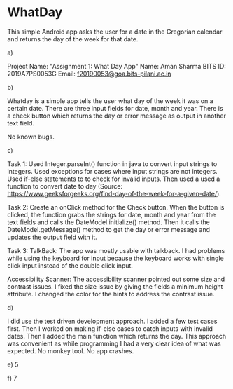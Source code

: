 # WhatDay

This simple Android app asks the user for a date in the Gregorian calendar and returns the day of the week for that date.

a)

Project Name: "Assignment 1: What Day App"
Name: Aman Sharma
BITS ID: 2019A7PS0053G
Email: f20190053@goa.bits-pilani.ac.in


b)

Whatday is a simple app tells the user what day of the week it was on a certain date. There are three input fields for date, month and year. There is a check button which returns the day or error message as output in another text field.

No known bugs.

c) 

Task 1: Used Integer.parseInt() function in java to convert input strings to integers. Used exceptions for cases where input strings are not integers. Used if-else statements to to check for invalid inputs. Then used a used a function to convert date to day (Source: https://www.geeksforgeeks.org/find-day-of-the-week-for-a-given-date/).

Task 2: Create an onClick method for the Check button. When the button is clicked, the function grabs the strings for date, month and year from the text fields and calls the DateModel.initialize() method. Then it calls the DateModel.getMessage() method to get the day or error message and updates the output field with it.

Task 3: TalkBack: The app was mostly usable with talkback. I had problems while using the keyboard for input because the keyboard works with single click input instead of the double click input.

Accessibility Scanner: The accessibility scanner pointed out some size and contrast issues. I fixed the size issue by giving the fields a minimum height attribute. I changed the color for the hints to address the contrast issue.

d)

I did use the test driven development approach. I added a few test cases first. Then I worked on making if-else cases to catch inputs with invalid dates. Then I added the main function which returns the day. This approach was convenient as while programming I had a very clear idea of what was expected. No monkey tool. No app crashes.

e) 5

f) 7
